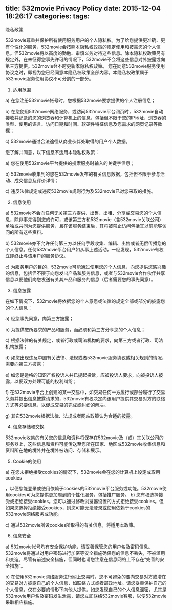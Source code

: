 title: 532movie Privacy Policy
date: 2015-12-04 18:26:17
categories:
tags:
---
隐私政策 
<!-- more -->
532movie尊重并保护所有使用服务用户的个人隐私权。为了给您提供更准确、更有个性化的服务，532movie会按照本隐私权政策的规定使用和披露您的个人信息。但532movie将以高度的勤勉、审慎义务对待这些信息。除本隐私权政策另有规定外，在未征得您事先许可的情况下，532movie不会将这些信息对外披露或向第三方提供。532movie会不时更新本隐私权政策。 您在同意532movie服务使用协议之时，即视为您已经同意本隐私权政策全部内容。本隐私权政策属于532movie服务使用协议不可分割的一部分。 
1. 适用范围 

a) 在您注册532movie帐号时，您根据532movie要求提供的个人注册信息； 

b) 在您使用532movie网络服务，或访问532movie平台网页时，532movie自动接收并记录的您的浏览器和计算机上的信息，包括但不限于您的IP地址、浏览器的类型、使用的语言、访问日期和时间、软硬件特征信息及您需求的网页记录等数据； 

c) 532movie通过合法途径从商业伙伴处取得的用户个人数据。 

您了解并同意，以下信息不适用本隐私权政策： 

a) 您在使用532movie平台提供的搜索服务时输入的关键字信息； 

b) 532movie收集到的您在532movie发布的有关信息数据，包括但不限于参与活动、成交信息及评价详情； 

c) 违反法律规定或违反532movie规则行为及532movie已对您采取的措施。 

2. 信息使用 

a) 532movie不会向任何无关第三方提供、出售、出租、分享或交易您的个人信息，除非事先得到您的许可，或该第三方和532movie（含532movie关联公司）单独或共同为您提供服务，且在该服务结束后，其将被禁止访问包括其以前能够访问的所有这些资料。 

b) 532movie亦不允许任何第三方以任何手段收集、编辑、出售或者无偿传播您的个人信息。任何532movie平台用户如从事上述活动，一经发现，532movie有权立即终止与该用户的服务协议。 

c) 为服务用户的目的，532movie可能通过使用您的个人信息，向您提供您感兴趣的信息，包括但不限于向您发出产品和服务信息，或者与532movie合作伙伴共享信息以便他们向您发送有关其产品和服务的信息（后者需要您的事先同意）。 

3. 信息披露 

在如下情况下，532movie将依据您的个人意愿或法律的规定全部或部分的披露您的个人信息： 

a) 经您事先同意，向第三方披露； 

b) 为提供您所要求的产品和服务，而必须和第三方分享您的个人信息； 

c) 根据法律的有关规定，或者行政或司法机构的要求，向第三方或者行政、司法机构披露；

d) 如您出现违反中国有关法律、法规或者532movie服务协议或相关规则的情况，需要向第三方披露；  

e) 如您是适格的知识产权投诉人并已提起投诉，应被投诉人要求，向被投诉人披露，以便双方处理可能的权利纠纷；

f) 在532movie平台上创建的某一交易中，如交易任何一方履行或部分履行了交易义务并提出信息披露请求的，532movie有权决定向该用户提供其交易对方的联络方式等必要信息，以促成交易的完成或纠纷的解决。  

g) 其它532movie根据法律、法规或者网站政策认为合适的披露。  

4. 信息存储和交换  

532movie收集的有关您的信息和资料将保存在532movie及（或）其关联公司的服务器上，这些信息和资料可能传送至您所在国家、地区或532movie收集信息和资料所在地的境外并在境外被访问、存储和展示。 

5. Cookie的使用 

a) 在您未拒绝接受cookies的情况下，532movie会在您的计算机上设定或取用cookies

，以便您能登录或使用依赖于cookies的532movie平台服务或功能。532movie使用cookies可为您提供更加周到的个性化服务，包括推广服务。  b) 您有权选择接受或拒绝接受cookies。您可以通过修改浏览器设置的方式拒绝接受cookies。但如果您选择拒绝接受cookies，则您可能无法登录或使用依赖于cookies的532movie网络服务或功能。 

c) 通过532movie所设cookies所取得的有关信息，将适用本政策。  

6. 信息安全  

a) 532movie帐号均有安全保护功能，请妥善保管您的用户名及密码信息。532movie将通过对用户密码进行加密等安全措施确保您的信息不丢失，不被滥用和变造。尽管有前述安全措施，但同时也请您注意在信息网络上不存在“完善的安全措施”。  

b) 在使用532movie网络服务进行网上交易时，您不可避免的要向交易对方或潜在的交易对方披露自己的个人信息，如联络方式或者邮政地址。请您妥善保护自己的个人信息，仅在必要的情形下向他人提供。如您发现自己的个人信息泄密，尤其是532movie用户名及密码发生泄露，请您立即联络532movie客服，以便532movie采取相应措施。